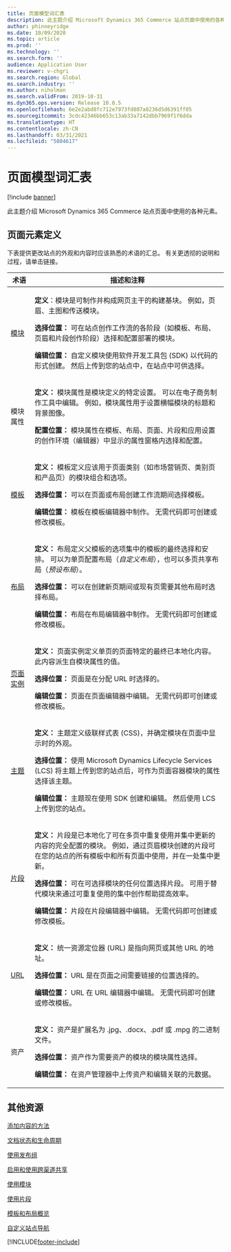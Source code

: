 ```yaml
---
title: 页面模型词汇表
description: 此主题介绍 Microsoft Dynamics 365 Commerce 站点页面中使用的各种元素。
author: phinneyridge
ms.date: 10/09/2020
ms.topic: article
ms.prod: ''
ms.technology: ''
ms.search.form: ''
audience: Application User
ms.reviewer: v-chgri
ms.search.region: Global
ms.search.industry: ''
ms.author: niholman
ms.search.validFrom: 2019-10-31
ms.dyn365.ops.version: Release 10.0.5
ms.openlocfilehash: 6e2e2abd8fc712e7973fd807a8236d5d6391ff05
ms.sourcegitcommit: 3cdc42346bb653c13ab33a7142dbb7969f1f6dda
ms.translationtype: HT
ms.contentlocale: zh-CN
ms.lasthandoff: 03/31/2021
ms.locfileid: "5804617"
---
```

# <a name="page-model-glossary"></a>页面模型词汇表


[!include [banner](includes/banner.md)]

此主题介绍 Microsoft Dynamics 365 Commerce 站点页面中使用的各种元素。

## <a name="page-element-definitions"></a>页面元素定义

下表提供更改站点的外观和内容时应该熟悉的术语的汇总。 有关更透彻的说明和过程，请单击链接。

| 术语 | 描述和注释 |
|------|-----------------------|
| [模块](work-with-modules.md) | <p>**定义**：模块是可制作并构成网页主干的构建基块。 例如，页眉、主图和传送模块。</p><p>**选择位置：** 可在站点创作工作流的各阶段（如模板、布局、页眉和片段创作阶段）选择和配置部署的模块。</p><p>**编辑位置：** 自定义模块使用软件开发工具包 (SDK) 以代码的形式创建。 然后上传到您的站点中，在站点中可供选择。</p> |
| 模块属性 | <p>**定义：** 模块属性是模块定义的特定设置。 可以在电子商务制作工具中编辑。 例如，模块属性用于设置横幅模块的标题和背景图像。</p><p>**配置位置：** 模块属性在模板、布局、页面、片段和应用设置的创作环境（编辑器）中显示的属性窗格内选择和配置。</p> |
| [模板](templates-layouts-overview.md) | <p>**定义：** 模板定义应该用于页面类别（如市场营销页、类别页和产品页）的模块组合和选项。</p><p>**选择位置：** 可以在页面或布局创建工作流期间选择模板。</p><p>**编辑位置：** 模板在模板编辑器中制作。 无需代码即可创建或修改模板。</p> |
| [布局](templates-layouts-overview.md) | <p>**定义：** 布局定义父模板的选项集中的模板的最终选择和安排。 可以为单页配置布局（*自定义布局*），也可以多页共享布局（*预设布局*）。</p><p>**选择位置：** 可以在创建新页期间或现有页需要其他布局时选择布局。</p><p>**编辑位置：** 布局在布局编辑器中制作。 无需代码即可创建或修改模板。</p> |
| [页面实例](modify-existing-page.md) | <p>**定义：** 页面实例定义单页的页面特定的最终已本地化内容。 此内容派生自模块属性的值。</p><p>**选择位置：** 页面是在分配 URL 时选择的。</p><p>**编辑位置：** 页面在页面编辑器中编辑。 无需代码即可创建或修改模板。</p> |
| [主题](select-site-theme.md) | <p>**定义：** 主题定义级联样式表 (CSS)，并确定模块在页面中显示时的外观。</p><p>**选择位置：** 使用 Microsoft Dynamics Lifecycle Services (LCS) 将主题上传到您的站点后，可作为页面容器模块的属性选择该主题。</p><p>**编辑位置：** 主题现在使用 SDK 创建和编辑。 然后使用 LCS 上传到您的站点。</p> |
| [片段](work-with-fragments.md) | <p>**定义：** 片段是已本地化了可在多页中重复使用并集中更新的内容的完全配置的模块。 例如，通过页眉模块创建的片段可在您的站点的所有模板中和所有页面中使用，并在一处集中更新。</p><p>**选择位置：** 可在可选择模块的任何位置选择片段。 可用于替代模块来通过可重复使用的集中创作帮助提高效率。</p><p>**编辑位置：** 片段在片段编辑器中编辑。 无需代码即可创建或修改模板。</p> |
| [URL](create-page-URL.md) | <p>**定义：** 统一资源定位器 (URL) 是指向网页或其他 URL 的地址。</p><p>**选择位置：** URL 是在页面之间需要链接的位置选择的。</p><p>**编辑位置：** URL 在 URL 编辑器中编辑。 无需代码即可创建或修改模板。</p> |
| 资产 | <p>**定义：** 资产是扩展名为 .jpg、.docx、.pdf 或 .mpg 的二进制文件。</p><p>**选择位置：** 资产作为需要资产的模块的模块属性选择。</p><p>**编辑位置：** 在资产管理器中上传资产和编辑关联的元数据。</p> |

## <a name="additional-resources"></a>其他资源

[添加内容的方法](add-manage-content.md)

[文档状态和生命周期](document-states-overview.md)

[使用发布组](publish-groups.md)

[启用和使用跨渠道共享](cross-channel-sharing.md)

[使用模块](work-with-modules.md)

[使用片段](work-with-fragments.md)

[模板和布局概览](templates-layouts-overview.md)

[自定义站点导航](customize-site-navigation.md)


[!INCLUDE[footer-include](../includes/footer-banner.md)]
